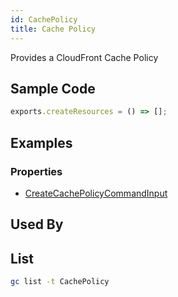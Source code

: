```yaml
---
id: CachePolicy
title: Cache Policy
---
```


Provides a CloudFront Cache Policy

## Sample Code

```js
exports.createResources = () => [];
```

## Examples

### Properties

- [CreateCachePolicyCommandInput](https://docs.aws.amazon.com/AWSJavaScriptSDK/v3/latest/clients/client-cloudfront/interfaces/createcachepolicycommandinput.html)

## Used By

## List

```sh
gc list -t CachePolicy
```

```txt

```
